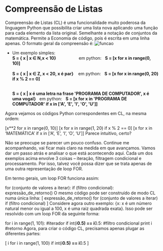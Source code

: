 # Compreensão de Listas 

Compreensão de Listas (CL) é uma funcionalidade muito poderosa da linguagem Python que possibilita criar uma lista nova aplicando uma função para cada elemento da lista
original. Semelhante a notação de conjuntos da matemática. Permite a Economia de código, pois é escrita em uma linha apenas. O formato geral da compreensão é:
![funcao](/imagens/compreensão.png)

+ Um exemplo simples:<br>
     **S = { x | x &isin; N,x < 10}** &nbsp;&nbsp;&nbsp;&nbsp;&nbsp;&nbsp;&nbsp;&nbsp;&nbsp;&nbsp;&nbsp;&nbsp;&nbsp;&nbsp;&nbsp;&nbsp;&nbsp;&nbsp;em python:&nbsp;&nbsp; **S = [x for x in range(0, 10)]** <br><br>
     **S = { x | x &isin; Z, x < 20, x é par}** &nbsp;&nbsp;&nbsp;em python:&nbsp;&nbsp; **S = [x for x in range(0, 20) if x % 2 == 0]**<br><br>

     **S = { x | x é uma letra na frase 'PROGRAMA DE COMPUTADOR', x é uma vogal}**&nbsp;&nbsp;&nbsp;em python:&nbsp;&nbsp; **S = [x for x in 'PROGRAMA DE COMPUTADOR' if x in ['A', 'E', 'I', 'O', 'U']]**
     
Agora vejamos os códigos Python correspondentes em CL, na mesma ordem:

[x**2 for x in range(0, 10)]
[x for x in range(1, 20) if x % 2 == 0]
[x for x in ‘MATEMÁTICA’ if x in [‘A’, ‘E’, ‘I’, ‘O’, ‘U’]]
Parece intuitivo, certo?

Não se preocupe se parecer um pouco confuso. Continue me acompanhando, vai ficar mais claro na medida em que avançamos. Vamos dar um passo atrás e analisar o que está acontecendo aqui. Cada um dos exemplos acima envolve 3 coisas – iteração, filtragem condicional e processamento. Por isso, talvez você possa dizer que se trata apenas de uma outra representação de loop FOR.

Em termo gerais, um loop FOR funciona assim:

for (conjunto de valores a iterar):
   if (filtro condicional):
      expressão_de_retorno()
O mesmo código pode ser construído de modo CL numa única linha:
[ expressão_de_retorno() for (conjunto de valores a iterar) if (filtro condicional) ]
Considere agora outro exemplo: {x: x é um número natural menor ou igual a 100, x é uma raiz quadrada exata}. Isso pode ser resolvido com um loop FOR da seguinte forma:

for i in range(1, 101):         #iterador
   if int(i**0.5) == i**0.5:    #filtro condicional
      print i                   #retorno
Agora, para criar o código CL, precisamos apenas plugar as diferentes partes:

[ i for i in range(1, 100) if int(i**0.5) == i**0.5 ]

